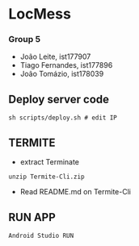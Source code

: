

# LocMess


### Group 5

* João Leite, ist177907
* Tiago Fernandes, ist177896
* João Tomázio, ist178039


## Deploy server code

```
sh scripts/deploy.sh # edit IP
```


## TERMITE

* extract Terminate

```
unzip Termite-Cli.zip
```

* Read README.md on Termite-Cli


## RUN APP

```
Android Studio RUN
```

